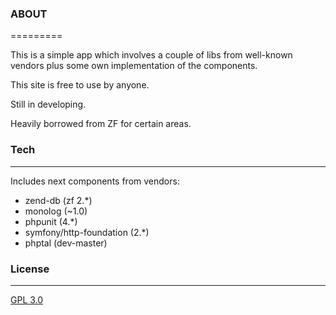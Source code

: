 ### ABOUT
=========

This is a simple app which involves a couple of libs from well-known vendors plus some own implementation of the components.

This site is free to use by anyone.

Still in developing.

Heavily borrowed from ZF for certain areas.

### Tech
--------

Includes next components from vendors:
- zend-db (zf 2.*)
- monolog (~1.0)
- phpunit (4.*)
- symfony/http-foundation (2.*)
- phptal (dev-master)


### License
---------

[GPL 3.0](https://www.gnu.org/licenses/gpl-faq.html)
